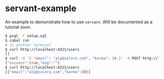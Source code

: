 servant-example
===============

An example to demonstrate how to use `servant`. Will be documented as a tutorial soon.

``` bash
$ psql -f setup.sql
$ cabal run
# in another terminal
$ curl http://localhost:4321/users
[]
$ curl -d '{ "email": "alp@zalora.com", "karma": 10 }' -X POST http://localhost:4321/users
{"success":true,"msg":""}                
$ curl http://localhost:4321/users
[{"email":"alp@zalora.com","karma":10}]
```
